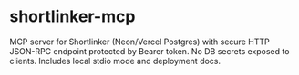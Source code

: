 # shortlinker-mcp
MCP server for Shortlinker (Neon/Vercel Postgres) with secure HTTP JSON-RPC endpoint protected by Bearer token. No DB secrets exposed to clients. Includes local stdio mode and deployment docs.

